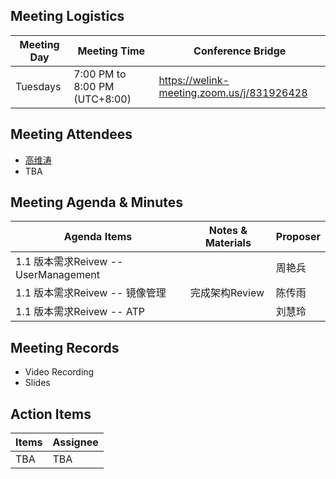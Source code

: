 ## Meeting Logistics

| Meeting Day  |  Meeting Time  | Conference Bridge  |
|---|---|---|
| Tuesdays  | 7:00 PM to 8:00 PM (UTC+8:00)   |  https://welink-meeting.zoom.us/j/831926428  |


## Meeting Attendees
- [高维涛](https://gitee.com/Gao_Victor)
- TBA

## Meeting Agenda & Minutes
|  Agenda Items  |  Notes & Materials   |  Proposer |
|---|---|---|
|  1.1 版本需求Reivew -- UserManagement |  | 周艳兵 |
|  1.1 版本需求Reivew -- 镜像管理 | 完成架构Review | 陈传雨 |
|  1.1 版本需求Reivew -- ATP | | 刘慧玲 |



## Meeting Records
- Video Recording
- Slides


## Action Items
|  Items | Assignee   |
|---|---|
| TBA  | TBA|TBA



